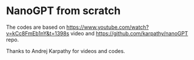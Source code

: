 # NanoGPT from scratch





The codes are based on https://www.youtube.com/watch?v=kCc8FmEb1nY&t=1398s video and https://github.com/karpathy/nanoGPT repo.

Thanks to Andrej Karpathy for videos and codes.
